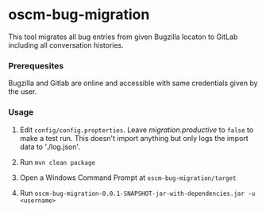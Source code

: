 <p align="center"><h1>oscm-bug-migration</h1></p> 
<p>This tool migrates all bug entries from given Bugzilla locaton to GitLab including all conversation histories. 
</p>
<h3>Prerequesites</h3>

Bugzilla and Gitlab are online and accessible with same credentials given by the user.  

<h3>Usage</h3>

1. Edit `config/config.propterties`. Leave _migration.productive_ to `false` to make a test run. This doesn't import anything but only logs the import data to './log.json'.

2. Run ```mvn clean package```

3. Open a Windows Command Prompt at `oscm-bug-migration/target`

4. Run `oscm-bug-migration-0.0.1-SNAPSHOT-jar-with-dependencies.jar -u <username>`



